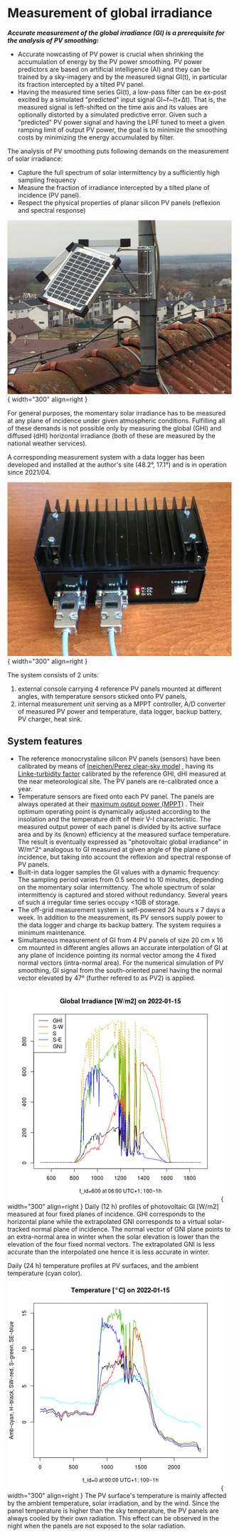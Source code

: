 # Measurement of global irradiance
***Accurate measurement of the global irradiance (GI) is a prerequisite for the analysis of PV smoothing:***  

* Accurate nowcasting of PV power is crucial when shrinking the accumulation of energy by the PV power smoothing. PV power predictors are based on artificial intelligence (AI) and they can be trained by a sky-imagery and by the measured signal GI(t), in particular its fraction intercepted by a tilted PV panel.
* Having the measured time series GI(t), a low-pass filter can be ex-post excited by a simulated "predicted" input signal GI~f~(t+Δt). That is, the measured signal is left-shifted on the time axis and its values are optionally distorted by a simulated predictive error. Given such a "predicted" PV power signal and having the LPF tuned to meet a given ramping limit of output PV power, the goal is to minimize the smoothing costs by minimizing the energy accumulated by filter.

The analysis of PV smoothing puts following demands on the measurement of solar irradiance:  

- Capture the full spectrum of solar intermittency by a sufficiently high sampling frequency
- Measure the fraction of irradiance intercepted by a tilted plane of incidence (PV panel). 
- Respect the physical properties of planar silicon PV panels (reflexion and spectral response)

![PV console](img/PV_Panels.JPG){ width="300"  align=right }

For general purposes, the momentary solar irradiance has to be measured at any plane of incidence under given atmospheric conditions. Fulfilling all of these demands is not possible only by measuring the global (GHI) and diffused (dHI) horizontal irradiance (both of these are measured by the national weather services).

A corresponding measurement system with a data logger has been developed and installed at the author's site (48.2°, 17.1°) and is in operation since 2021/04.

![PV_logger](img/PV_Logger.JPG){ width="300"  align=right }

 The system consists of 2 units:

1. external console carrying 4 reference PV panels mounted at different angles, with temperature sensors sticked onto PV panels,
2. internal measurement unit serving as a MPPT controller, A/D converter of measured PV power and temperature, data logger, backup battery, PV charger, heat sink.

## System features

* The reference monocrystaline silicon PV panels (sensors) have been calibrated by means of 
[Ineichen/Perez clear-sky model](https://pvlib-python.readthedocs.io/en/v0.4.3/generated/pvlib.clearsky.ineichen.html)
, having its 
[Linke-turbidity factor](https://glossary.ametsoc.org/wiki/Linke_turbidity_factor)
 calibrated by the reference GHI, dHI measured at the near meteorological site. The PV panels are re-calibrated once a year.
* Temperature sensors are fixed onto each PV panel. The panels are always operated at their
[maximum output power (MPPT)](https://www.leonics.com/support/article2_14j/articles2_14j_en.php)
. Their optimum operating point is dynamically adjusted according to the insolation and the temperature drift of their V-I characteristic. The measured output power of each panel is divided by its active surface area and by its (known) efficiency at the measured surface temperature. The result is eventually expressed as "photovoltaic global irradiance" in W/m^2^ analogous to GI measured at given angle of the plane of incidence, but taking into account the reflexion and spectral response of PV panels.
* Built-in data logger samples the GI values with a dynamic frequency: The sampling period varies from 0.5 second to 10 minutes, depending on the momentary solar intermittency. The whole spectrum of solar intermittency is captured and stored without redundancy. Several years of such a irregular time series occupy <1GB of storage.
* The off-grid measurement system is self-powered 24 hours x 7 days a week. In addition to the measurement, its PV sensors supply power to the data logger and charge its backup battery. The system requires a minimum maintenance.
* Simultaneous measurement of GI from 4 PV panels of size 20 cm x 16 cm mounted in different angles allows an accurate interpolation of GI at any plane of incidence pointing its normal vector among the 4 fixed normal vectors (intra-normal area). For the numerical simulation of PV smoothing, GI signal from the south-oriented panel having the normal vector elevated by 47° (further refered to as PV2) is applied.
  
![GI](img/GI.2022-01-15.png){ width="300" align=right }
Daily (12 h) profiles of photovoltaic GI [W/m2] measured at four fixed planes of incidence. GHI corresponds to the horizontal plane while the extrapolated GNI corresponds to a virtual solar-tracked normal plane of incidence. The normal vector of GNI plane points to an extra-normal area in winter when the solar elevation is lower than the elevation of the four fixed normal vectors. The extrapolated GNI is less accurate than the interpolated one hence it is less accurate in winter.  

Daily (24 h) temperature profiles at PV surfaces, and the ambient temperature (cyan color).
![Cels](img/Cels.2022-01-15.png){ width="300" align=right }
The PV surface's temperature is mainly affected by the ambient temperature, solar irradiation, and by the wind. Since the panel temperature is higher than the sky temperature, the PV panels are always cooled by their own radiation. This effect can be observed in the night when the panels are not exposed to the solar radiation.
